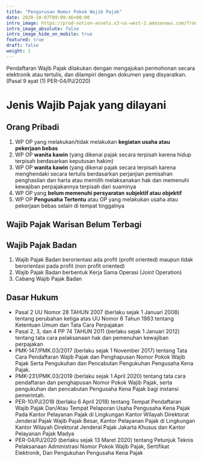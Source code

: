 ```yaml
---
title: "Pengurusan Nomor Pokok Wajib Pajak"
date: 2020-10-07T09:09:46+08:00
intro_image: https://prod-notion-assets.s3-us-west-2.amazonaws.com/front/personal/people/swapna.png
intro_image_absolute: false
intro_image_hide_on_mobile: true
featured: true
draft: false
weight: 1
---
```

Pendaftaran Wajib Pajak dilakukan dengan mengajukan permohonan secara elektronik atau tertulis, dan dilampiri dengan dokumen yang disyaratkan.  (Pasal 9 ayat (1) PER-04/PJ/2020)

# Jenis Wajib Pajak yang dilayani

## Orang Pribadi
1. WP OP yang melakukan/tidak melakukan **kegiatan usaha atau pekerjaan bebas**
2. WP OP **wanita kawin** (yang dikenai pajak secara terpisah <span>karena hidup terpisah berdasarkan keputusan hakim</span>)
3. WP OP **wanita kawin** (yang dikenai pajak secara terpisah karena menghendaki secara tertulis berdasarkan perjanjian pemisahan penghasilan dan harta atau memilih melaksanakan hak dan memenuhi kewajiban perpajakannya terpisah dari suaminya
4. WP OP yang **belum memenuhi persyaratan subjektif atau objektif**
5. WP OP **Pengusaha Tertentu** atau OP yang melakukan usaha atau pekerjaan bebas selain di tempat tinggalnya


## Wajib Pajak Warisan Belum Terbagi

## Wajib Pajak Badan
1. Wajib Pajak Badan berorientasi ada profit (profit oriented) maupun tidak berorientasi pada profit (non profit oriented)
2. Wajib Pajak Badan berbentuk Kerja Sama Operasi (Joint Operation)
3. Cabang Wajib Pajak Badan

## Dasar Hukum
- Pasal 2 UU Nomor 28 TAHUN 2007 (berlaku sejak 1 Januari 2008) tentang perubahan ketiga atas UU Nomor 6 Tahun 1983 tentang Ketentuan Umum dan Tata Cara Perpajakan
- Pasal 2, 3, dan 4 PP 74 TAHUN 2011 (berlaku sejak 1 Januari 2012) tentang tata cara pelaksanaan hak dan pemenuhan kewajiban perpajakan
- PMK-147/PMK.03/2017 (berlaku sejak 1 November 2017) tentang Tata Cara Pendaftaran Wajib Pajak dan Penghapusan Nomor Pokok Wajib Pajak Serta Pengukuhan dan Pencabutan Pengukuhan Pengusaha Kena Pajak.
- PMK-231/PMK.03/2019 (berlaku sejak 1 April 2020) tentang tata cara pendaftaran dan penghapusan Nomor Pokok Wajib Pajak, serta pengukuhan dan pencabutan Pengusaha Kena Pajak bagi instansi pemerintah.
- PER-10/PJ/2018 (berlaku 6 April 2018) tentang Tempat Pendaftaran Wajib Pajak Dan/Atau Tempat Pelaporan Usaha Pengusaha Kena Pajak Pada Kantor Pelayanan Pajak di Lingkungan Kantor Wilayah Direktorat Jenderal Pajak Wajib Pajak Besar, Kantor Pelayanan Pajak di Lingkungan Kantor Wilayah Direktorat Jenderal Pajak Jakarta Khusus dan Kantor Pelayanan Pajak Madya
- PER-04/PJ/2020 (berlaku sejak 13 Maret 2020) tentang Petunjuk Teknis Pelaksanaan Administrasi Nomor Pokok Wajib Pajak, Sertifikat Elektronik, Dan Pengukuhan Pengusaha Kena Pajak 